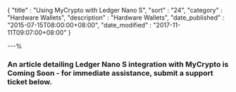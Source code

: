 {
"title"       : "Using MyCrypto with Ledger Nano S",
"sort"        : "24",
"category"    : "Hardware Wallets",
"description" : "Hardware Wallets",
"date_published" : "2015-07-15T08:00:00+08:00",
"date_modified"  : "2017-11-11T09:07:00+08:00"
}

---%


### An article detailing Ledger Nano S integration with MyCrypto is Coming Soon - for immediate assistance, submit a support ticket below. 
